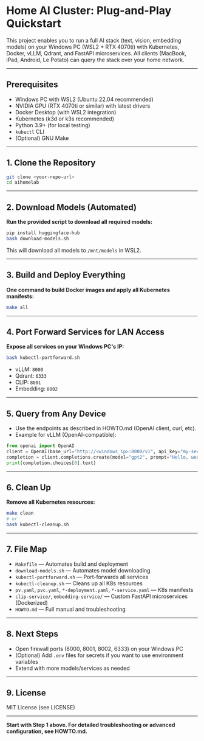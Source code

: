 # Home AI Cluster: Plug-and-Play Quickstart

This project enables you to run a full AI stack (text, vision, embedding models) on your Windows PC (WSL2 + RTX 4070ti) with Kubernetes, Docker, vLLM, Qdrant, and FastAPI microservices. All clients (MacBook, iPad, Android, Le Potato) can query the stack over your home network.

---

## Prerequisites

- Windows PC with WSL2 (Ubuntu 22.04 recommended)
- NVIDIA GPU (RTX 4070ti or similar) with latest drivers
- Docker Desktop (with WSL2 integration)
- Kubernetes (k3d or k3s recommended)
- Python 3.9+ (for local testing)
- `kubectl` CLI
- (Optional) GNU Make

---

## 1. Clone the Repository

```bash
git clone <your-repo-url>
cd aihomelab
```

---

## 2. Download Models (Automated)

**Run the provided script to download all required models:**

```bash
pip install huggingface-hub
bash download-models.sh
```

This will download all models to `/mnt/models` in WSL2.

---

## 3. Build and Deploy Everything

**One command to build Docker images and apply all Kubernetes manifests:**

```bash
make all
```

---

## 4. Port Forward Services for LAN Access

**Expose all services on your Windows PC's IP:**

```bash
bash kubectl-portforward.sh
```

- vLLM: `8000`
- Qdrant: `6333`
- CLIP: `8001`
- Embedding: `8002`

---

## 5. Query from Any Device

- Use the endpoints as described in HOWTO.md (OpenAI client, curl, etc).
- Example for vLLM (OpenAI-compatible):

```python
from openai import OpenAI
client = OpenAI(base_url="http://<windows_ip>:8000/v1", api_key="my-secret-key")
completion = client.completions.create(model="gpt2", prompt="Hello, world!", max_tokens=50)
print(completion.choices[0].text)
```

---

## 6. Clean Up

**Remove all Kubernetes resources:**

```bash
make clean
# or
bash kubectl-cleanup.sh
```

---

## 7. File Map

- `Makefile` — Automates build and deployment
- `download-models.sh` — Automates model downloading
- `kubectl-portforward.sh` — Port-forwards all services
- `kubectl-cleanup.sh` — Cleans up all K8s resources
- `pv.yaml`, `pvc.yaml`, `*-deployment.yaml`, `*-service.yaml` — K8s manifests
- `clip-service/`, `embedding-service/` — Custom FastAPI microservices (Dockerized)
- `HOWTO.md` — Full manual and troubleshooting

---

## 8. Next Steps

- Open firewall ports (8000, 8001, 8002, 6333) on your Windows PC
- (Optional) Add `.env` files for secrets if you want to use environment variables
- Extend with more models/services as needed

---

## 9. License

MIT License (see LICENSE)

---

**Start with Step 1 above. For detailed troubleshooting or advanced configuration, see HOWTO.md.**

